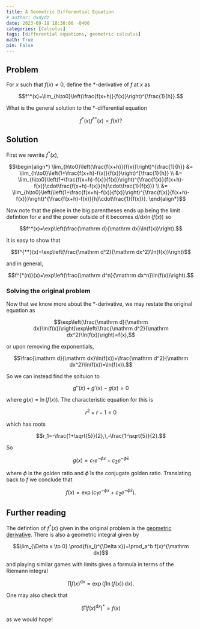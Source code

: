 ```yaml
---
title: A Geometric Differential Equation
# author: dxdydz
date: 2023-09-18 18:30:00 -0400
categories: [Calculus]
tags: [differential equations, geometric calculus]
math: True
pin: False
---
```


## Problem

For $x$ such that $f(x)\neq0$, define the $*$-derivative of $f$ at $x$ as

$$f^*(x)=\lim_{h\to0}\left(\frac{f(x+h)}{f(x)}\right)^{\frac{1}{h}}.$$

What is the general solution to the $*$-differential equation

$$f^*(x)f^{**}(x)=f(x)?$$

## Solution

First we rewrite $f^*(x)$,

$$\begin{align*}
\lim_{h\to0}\left(\frac{f(x+h)}{f(x)}\right)^{\frac{1}{h}} &= \lim_{h\to0}\left(1+\frac{f(x+h)-f(x)}{f(x)}\right)^{\frac{1}{h}} \\
&= \lim_{h\to0}\left(1+\frac{f(x+h)-f(x)}{f(x)}\right)^{\frac{f(x)}{f(x+h)-f(x)}\cdot\frac{f(x+h)-f(x)}{h}\cdot\frac{1}{f(x)}} \\
&= \lim_{h\to0}\left(\left(1+\frac{f(x+h)-f(x)}{f(x)}\right)^{\frac{f(x)}{f(x+h)-f(x)}}\right)^{\frac{f(x+h)-f(x)}{h}\cdot\frac{1}{f(x)}}.
\end{align*}$$

Now note that the piece in the big parentheses ends up being the limit defintion for $e$ and the power outside of it becomes $\mathrm d/\mathrm dx\ln(f(x))$ so

$$f^*(x)=\exp\left(\frac{\mathrm d}{\mathrm dx}\ln(f(x))\right).$$

It is easy to show that

$$f^{**}(x)=\exp\left(\frac{\mathrm d^2}{\mathrm dx^2}\ln(f(x))\right)$$

and in general,

$$f^{*(n)}(x)=\exp\left(\frac{\mathrm d^n}{\mathrm dx^n}\ln(f(x))\right).$$

### Solving the original problem

Now that we know more about the $*$-derivative, we may restate the original equation as

$$\exp\left(\frac{\mathrm d}{\mathrm dx}\ln(f(x))\right)\exp\left(\frac{\mathrm d^2}{\mathrm dx^2}\ln(f(x))\right)=f(x),$$

or upon removing the exponentials,

$$\frac{\mathrm d}{\mathrm dx}\ln(f(x))+\frac{\mathrm d^2}{\mathrm dx^2}\ln(f(x))=\ln(f(x)).$$

So we can instead find the soltuion to

$$g''(x)+g'(x)-g(x)=0$$

where $g(x)=\ln(f(x))$. The characteristic equation for this is

$$r^2+r-1=0$$

which has roots

$$r_1=-\frac{1+\sqrt{5}}{2},\,-\frac{1-\sqrt{5}}{2}.$$

So

$$g(x)=c_1e^{-\phi x}+c_2e^{-\bar{\phi}x}$$

where $\phi$ is the golden ratio and $\bar{\phi}$ is the conjugate golden ratio. Translating back to $f$ we conclude that

$$f(x)=\exp\left(c_1e^{-\phi x}+c_2e^{-\bar{\phi}x}\right).$$

## Further reading

The defintion of $f^*(x)$ given in the original problem is the [geometric derivative](https://en.wikipedia.org/wiki/Product_integral). There is also a geometric integral given by

$$\lim_{\Delta x \to 0} \prod{f(x_i)^{\Delta x}}=\prod_a^b f(x)^{\mathrm dx}$$

and playing similar games with limits gives a formula in terms of the  Riemann integral

$$\prod f(x)^{\mathrm dx}=\exp\left(\int\ln(f(x))\,\mathrm dx\right).$$

One may also check that

$$\left(\prod f(x)^{\mathrm dx}\right)^*=f(x)$$

as we would hope!